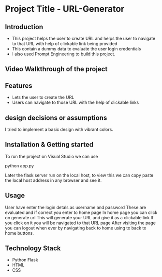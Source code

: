 
# Project Title - URL-Generator

## Introduction
- This project helps the user to create URL and helps the user to navigate to that URL with help of clickable link being provided
- This contain a dummy data to evaluate the user login credentials
- I also used Prompt Engineering to build this project.

## Video Walkthrough of the project

## Features
- Lets the user to create the URL
- Users can navigate to those URL with the help of clickable links

## design decisions or assumptions
I tried to implement a basic design with vibrant colors.

## Installation & Getting started
To run the project on Visual Studio we can use

python app.py

Later the flask server run on the local host, to view this we can copy paste the local host address in any browser and see it.

## Usage
User have enter the login detals as username and password
These are evaluated and if correct you enter to home page
In home page you can click on generate url
This will generate your URL and give it as a clickable link
If you click on it you will be navigated to that URL page
After visiting the page you can logout when ever by navigating back to home using to back to home buttons.


## Technology Stack
- Python Flask
- HTML
- CSS
